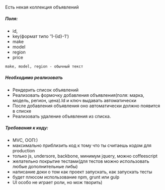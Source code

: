 Есть некая коллекция объявлений

##### Поля:
- id, 
- key(формат типо '1-{id}-1')
- make
- model
- region
- price

```
make, model, region - обычный текст
```

##### Необходимо реализовать 
- Рендерить список объявлений
- Реализовать формочку добавления объявления(поля: марка, модель, регион, цена).Id и ключ выдавать автоматически
- После добавления объявления оно автоматически должно появится в списке
- Реализовать удаление объявления из списка.

##### Требования к коду:
- MVC, ООП:)
- максимально приблизить код к тому что ты считаешь кодом для production
- только js, undersore, backbone, минимум jquery, можно coffeescript
- желательно покрытие тестами(для тестов можно использовать любые дополнительные либы)
- написание доки о том как проект запускать, как запускать тесты
- будет плюсом использование npm, grunt или gulp
- UI особо не играет роли, но мож творить)